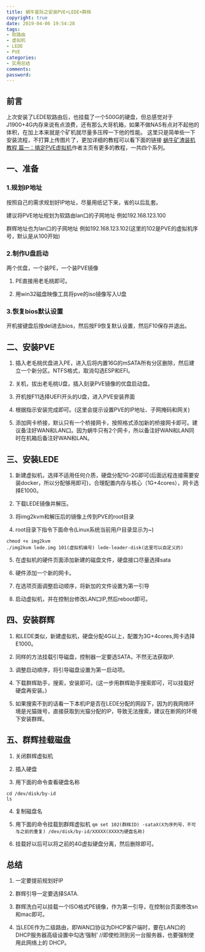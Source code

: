 ```yaml
---
title: 蜗牛星际之安装PVE+LEDE+群辉
copyright: true
date: 2019-04-06 19:54:28
tags:
- 软路由
- 虚拟机
- LEDE
- PVE
categories:
- 实用总结
comments:
password:
---
```


## 前言
上次安装了LEDE软路由后，也挂载了一个500G的硬盘，但总感觉对于J1900+4G内存来说有点浪费，还有那么大哥机箱，如果不做NAS有点对不起他的体积，在加上本来就是个矿机就尽量多压榨一下他的性能。
这里只是简单些一下安装流程，不打算上传图片了，更加详细的教程可以看下面的链接
[蜗牛矿渣装机教程 篇一：搞定PVE虚拟机](https://post.smzdm.com/p/ag89qdw6/)作者主页有更多的教程，一共四个系列。

## 一、准备
### 1.规划IP地址
按照自己的需求规划好IP地址，尽量用纸记下来，省的以后乱套。

建议将PVE地址规划为软路由lan口的子网地址 例如192.168.123.100

群辉地址也为lan口的子网地址 例如192.168.123.102(这里的102是PVE的虚拟机序号，默认是从100开始)

### 2.制作U盘启动
两个优盘，一个装PE，一个装PVE镜像

1. PE直接用老毛桃即可。

2. 用win32磁盘映像工具将pve的iso镜像写入U盘

### 3.恢复bios默认设置
开机接键盘后按del进去bios，然后按F9恢复默认设置，然后F10保存并退出。

## 二、安装PVE
1. 插入老毛桃优盘进入PE，进入后将内置16G的mSATA所有分区删除，然后建立一个新分区。NTFS格式，取消勾选ESP和EFI。

2. 关机，拔出老毛桃U盘，插入刻录PVE镜像的优盘启动盘。

3. 开机按F11选择UEFI开头的U盘，进入PVE安装界面	

4. 根据指示安装完成即可。(这里会提示设置PVE的IP地址、子网掩码和网关)

5. 添加网卡桥接，默认只有一个桥接网卡，按照格式添加新的桥接网卡即可。建议备注好WAN和LAN口。因为蜗牛只有2个网卡，所以备注好WAN和LAN同时在机箱后备注好WAN和LAN。

## 三、安装LEDE
1. 新建虚拟机，选择不适用任何介质，硬盘分配1G-2G即可(后面远程连接需要安装docker，所以分配够用即可)，合理配置内存与核心（1G+4cores），网卡选择E1000。

2. 下载LEDE镜像并解压。

3. 将img2kvm和解压后的镜像上传到PVE的root目录

4. root目录下指令下面命令(Linux系统当前用户目录显示为~)

```
chmod +x img2kvm
./img2kvm lede.img 101(虚拟机编号) lede-leader-disk(这里可以自定义的)
```
5. 在虚拟机的硬件页面添加新建的磁盘文件，硬盘接口尽量选择sata

6. 硬件添加一个新的网卡。

7. 在选项页面调整启动顺序，将新加的文件设置为第一引导

8. 启动虚拟机，并在控制台修改LAN口IP,然后reboot即可。

## 四、安装群辉
1. 和LEDE类似，新建虚拟机，硬盘分配4G以上，配置为3G+4cores,网卡选择E1000。

2. 同样的方法挂载引导磁盘，控制器一定要选SATA，不然无法获取IP.
3. 调整启动顺序，将引导磁盘设置为第一启动项。

4. 下载群辉助手，搜索，安装即可。(这一步用群辉助手搜索即可，可以挂载好硬盘再安装。)
5. 如果搜索不到的话看一下本机IP是否在LEDE分配的网段下，因为的我网络环境是光猫拨号，直接获取到光猫分配的IP，导致无法搜索，建议在断网的环境下安装群辉。

## 五、群辉挂载磁盘

1. 关闭群辉虚拟机

2. 插入硬盘

3. 用下面的命令查看硬盘名称
```
cd /dev/disk/by-id
ls
```

4. 复制磁盘名

5. 用下面的命令挂载到群辉虚拟机
   `qm set 102(群辉ID) -sataX(X为序列号，不可与之前的重复) /dev/disk/by-id/XXXXX(XXXX为硬盘名称)`
6. 挂载好以后可以将之前的4G虚拟硬盘分离，然后删除即可。

## 总结
1. 一定要提前规划好IP

2. 群辉引导一定要选择SATA.

3. 群辉洗白可以挂载一个ISO格式PE镜像，作为第一引导，在控制台页面修改sn和mac即可。

4. 当LEDE作为二级路由，即WAN口协议为DHCP客户端时，要在LAN口的DHCP服务器高级设置中勾选‘强制’ //即使检测到另一台服务器，也要强制使用此网络上的 DHCP。